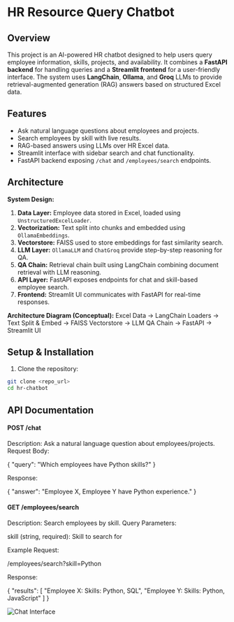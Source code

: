 # HR Resource Query Chatbot

## Overview
This project is an AI-powered HR chatbot designed to help users query employee information, skills, projects, and availability. It combines a **FastAPI backend** for handling queries and a **Streamlit frontend** for a user-friendly interface. The system uses **LangChain**, **Ollama**, and **Groq** LLMs to provide retrieval-augmented generation (RAG) answers based on structured Excel data.

## Features
- Ask natural language questions about employees and projects.
- Search employees by skill with live results.
- RAG-based answers using LLMs over HR Excel data.
- Streamlit interface with sidebar search and chat functionality.
- FastAPI backend exposing `/chat` and `/employees/search` endpoints.

## Architecture
**System Design:**
1. **Data Layer:** Employee data stored in Excel, loaded using `UnstructuredExcelLoader`.
2. **Vectorization:** Text split into chunks and embedded using `OllamaEmbeddings`.
3. **Vectorstore:** FAISS used to store embeddings for fast similarity search.
4. **LLM Layer:** `OllamaLLM` and `ChatGroq` provide step-by-step reasoning for QA.
5. **QA Chain:** Retrieval chain built using LangChain combining document retrieval with LLM reasoning.
6. **API Layer:** FastAPI exposes endpoints for chat and skill-based employee search.
7. **Frontend:** Streamlit UI communicates with FastAPI for real-time responses.

**Architecture Diagram (Conceptual):**
Excel Data → LangChain Loaders → Text Split & Embed → FAISS Vectorstore → LLM QA Chain → FastAPI → Streamlit UI


## Setup & Installation
1. Clone the repository:
```bash
git clone <repo_url>
cd hr-chatbot
```

## API Documentation

#### POST /chat

Description: Ask a natural language question about employees/projects.
Request Body:

{
  "query": "Which employees have Python skills?"
}

Response:

{
  "answer": "Employee X, Employee Y have Python experience."
}

#### GET /employees/search

Description: Search employees by skill.
Query Parameters:

skill (string, required): Skill to search for

Example Request:

/employees/search?skill=Python


Response:

{
  "results": [
    "Employee X: Skills: Python, SQL",
    "Employee Y: Skills: Python, JavaScript"
  ]
}

![Chat Interface](screenshots/image.png)

